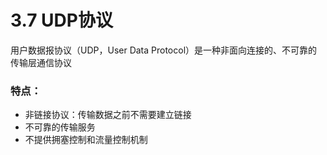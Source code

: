 

# 3.7 UDP协议
用户数据报协议（UDP，User Data Protocol）是一种非面向连接的、不可靠的传输层通信协议
### 特点：

* 非链接协议：传输数据之前不需要建立链接
* 不可靠的传输服务
* 不提供拥塞控制和流量控制机制